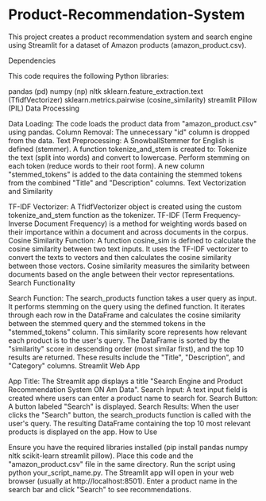 # Product-Recommendation-System
This project creates a product recommendation system and search engine using Streamlit for a dataset of Amazon products (amazon_product.csv).

Dependencies

 This code requires the following Python libraries:

pandas (pd)
numpy (np)
nltk
sklearn.feature_extraction.text (TfidfVectorizer)
sklearn.metrics.pairwise (cosine_similarity)
streamlit
Pillow (PIL)
Data Processing

Data Loading: The code loads the product data from "amazon_product.csv" using pandas.
Column Removal: The unnecessary "id" column is dropped from the data.
Text Preprocessing:
A SnowballStemmer for English is defined (stemmer).
A function tokenize_and_stem is created to:
Tokenize the text (split into words) and convert to lowercase.
Perform stemming on each token (reduce words to their root form).
A new column "stemmed_tokens" is added to the data containing the stemmed tokens from the combined "Title" and "Description" columns.
Text Vectorization and Similarity

TF-IDF Vectorizer: A TfidfVectorizer object is created using the custom tokenize_and_stem function as the tokenizer. TF-IDF (Term Frequency-Inverse Document Frequency) is a method for weighting words based on their importance within a document and across documents in the corpus.
Cosine Similarity Function: A function cosine_sim is defined to calculate the cosine similarity between two text inputs. It uses the TF-IDF vectorizer to convert the texts to vectors and then calculates the cosine similarity between those vectors. Cosine similarity measures the similarity between documents based on the angle between their vector representations.
Search Functionality

Search Function: The search_products function takes a user query as input.
It performs stemming on the query using the defined function.
It iterates through each row in the DataFrame and calculates the cosine similarity between the stemmed query and the stemmed tokens in the "stemmed_tokens" column. This similarity score represents how relevant each product is to the user's query.
The DataFrame is sorted by the "similarity" score in descending order (most similar first), and the top 10 results are returned. These results include the "Title", "Description", and "Category" columns.
Streamlit Web App

App Title: The Streamlit app displays a title "Search Engine and Product Recommendation System ON Am Data".
Search Input: A text input field is created where users can enter a product name to search for.
Search Button: A button labeled "Search" is displayed.
Search Results: When the user clicks the "Search" button, the search_products function is called with the user's query. The resulting DataFrame containing the top 10 most relevant products is displayed on the app.
How to Use

Ensure you have the required libraries installed (pip install pandas numpy nltk scikit-learn streamlit pillow).
Place this code and the "amazon_product.csv" file in the same directory.
Run the script using python your_script_name.py.
The Streamlit app will open in your web browser (usually at http://localhost:8501).
Enter a product name in the search bar and click "Search" to see recommendations.

